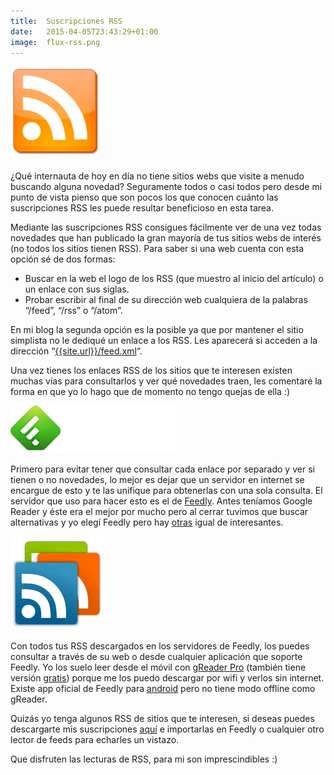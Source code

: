 ```yaml
---
title:  Suscripciones RSS
date:   2015-04-05T23:43:29+01:00
image:  flux-rss.png
---
```

![RSS logo](flux-rss.png)

¿Qué internauta de hoy en día no tiene sitios webs que visite a menudo buscando alguna novedad? Seguramente todos o casi todos pero desde mi punto de vista pienso que son pocos los que conocen cuánto las suscripciones RSS les puede resultar beneficioso en esta tarea.

Mediante las suscripciones RSS consigues fácilmente ver de una vez todas novedades que han publicado la gran mayoría de tus sitios webs de interés (no todos los sitios tienen RSS). Para saber si una web cuenta con esta opción sé de dos formas:

* Buscar en la web el logo de los RSS (que muestro al inicio del artículo) o un enlace con sus siglas.
* Probar escribir al final de su dirección web cualquiera de la palabras “/feed”, “/rss” o “/atom”.

En mi blog la segunda opción es la posible ya que por mantener el sitio simplista no le dediqué un enlace a los RSS. Les aparecerá si acceden a la dirección “[{{site.url}}/feed.xml]({{site.url}}/feed.xml)“.

Una vez tienes los enlaces RSS de los sitios que te interesen existen muchas vías para consultarlos y ver qué novedades traen, les comentaré la forma en que yo lo hago que de momento no tengo quejas de ella :)

![Feedly logo](feedly-inv.png)

Primero para evitar tener que consultar cada enlace por separado y ver si tienen o no novedades, lo mejor es dejar que un servidor en internet se encargue de esto y te las unifique para obtenerlas con una sola consulta. El servidor que uso para hacer esto es el de [Feedly](http://feedly.com/). Antes teníamos Google Reader y éste era el mejor por mucho pero al cerrar tuvimos que buscar alternativas y yo elegí Feedly pero hay [otras](http://alternativeto.net/software/feedly/) igual de interesantes.

![gReader logo](greader.png)

Con todos tus RSS descargados en los servidores de Feedly, los puedes consultar a través de su web o desde cualquier aplicación que soporte Feedly. Yo los suelo leer desde el móvil con [gReader Pro](https://play.google.com/store/apps/details?id=com.noinnion.android.greader.readerpro) (también tiene versión [gratis](https://play.google.com/store/apps/details?id=com.noinnion.android.greader.reader)) porque me los puedo descargar por wifi y verlos sin internet. Existe app oficial de Feedly para [android](https://play.google.com/store/apps/details?id=com.devhd.feedly) pero no tiene modo offline como gReader.

Quizás yo tenga algunos RSS de sitios que te interesen, si deseas puedes descargarte mis suscripciones [aquí](/downloads/feedly.opml) e importarlas en Feedly o cualquier otro lector de feeds para echarles un vistazo.

Que disfruten las lecturas de RSS, para mi son imprescindibles :)